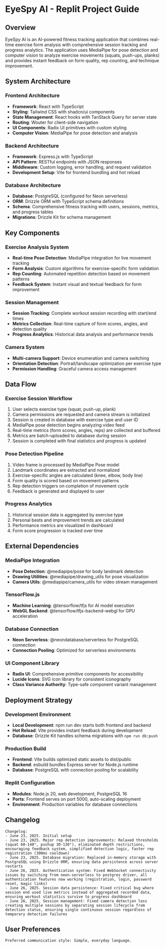 # EyeSpy AI - Replit Project Guide

## Overview

EyeSpy AI is an AI-powered fitness tracking application that combines real-time exercise form analysis with comprehensive session tracking and progress analytics. The application uses MediaPipe for pose detection and computer vision to analyze exercise movements (squats, push-ups, planks) and provides instant feedback on form quality, rep counting, and technique improvement.

## System Architecture

### Frontend Architecture
- **Framework**: React with TypeScript
- **Styling**: Tailwind CSS with shadcn/ui components
- **State Management**: React hooks with TanStack Query for server state
- **Routing**: Wouter for client-side navigation
- **UI Components**: Radix UI primitives with custom styling
- **Computer Vision**: MediaPipe for pose detection and analysis

### Backend Architecture
- **Framework**: Express.js with TypeScript
- **API Pattern**: RESTful endpoints with JSON responses
- **Middleware**: Custom logging, error handling, and request validation
- **Development Setup**: Vite for frontend bundling and hot reload

### Database Architecture
- **Database**: PostgreSQL (configured for Neon serverless)
- **ORM**: Drizzle ORM with TypeScript schema definitions
- **Schema**: Comprehensive fitness tracking with users, sessions, metrics, and progress tables
- **Migrations**: Drizzle Kit for schema management

## Key Components

### Exercise Analysis System
- **Real-time Pose Detection**: MediaPipe integration for live movement tracking
- **Form Analysis**: Custom algorithms for exercise-specific form validation
- **Rep Counting**: Automated repetition detection based on movement patterns
- **Feedback System**: Instant visual and textual feedback for form improvement

### Session Management
- **Session Tracking**: Complete workout session recording with start/end times
- **Metrics Collection**: Real-time capture of form scores, angles, and detection quality
- **Progress Analytics**: Historical data analysis and performance trends

### Camera System
- **Multi-camera Support**: Device enumeration and camera switching
- **Orientation Detection**: Portrait/landscape optimization per exercise type
- **Permission Handling**: Graceful camera access management

## Data Flow

### Exercise Session Workflow
1. User selects exercise type (squat, push-up, plank)
2. Camera permissions are requested and camera stream is initialized
3. Session is created in database with exercise type and user ID
4. MediaPipe pose detection begins analyzing video feed
5. Real-time metrics (form scores, angles, reps) are collected and buffered
6. Metrics are batch-uploaded to database during session
7. Session is completed with final statistics and progress is updated

### Pose Detection Pipeline
1. Video frame is processed by MediaPipe Pose model
2. Landmark coordinates are extracted and normalized
3. Exercise-specific angles are calculated (knee, elbow, body line)
4. Form quality is scored based on movement patterns
5. Rep detection triggers on completion of movement cycle
6. Feedback is generated and displayed to user

### Progress Analytics
1. Historical session data is aggregated by exercise type
2. Personal bests and improvement trends are calculated
3. Performance metrics are visualized in dashboard
4. Form score progression is tracked over time

## External Dependencies

### MediaPipe Integration
- **Pose Detection**: @mediapipe/pose for body landmark detection
- **Drawing Utilities**: @mediapipe/drawing_utils for pose visualization
- **Camera Utils**: @mediapipe/camera_utils for video stream management

### TensorFlow.js
- **Machine Learning**: @tensorflow/tfjs for AI model execution
- **WebGL Backend**: @tensorflow/tfjs-backend-webgl for GPU acceleration

### Database Connection
- **Neon Serverless**: @neondatabase/serverless for PostgreSQL connection
- **Connection Pooling**: Optimized for serverless environments

### UI Component Library
- **Radix UI**: Comprehensive primitive components for accessibility
- **Lucide Icons**: SVG icon library for consistent iconography
- **Class Variance Authority**: Type-safe component variant management

## Deployment Strategy

### Development Environment
- **Local Development**: npm run dev starts both frontend and backend
- **Hot Reload**: Vite provides instant feedback during development
- **Database**: Drizzle Kit handles schema migrations with `npm run db:push`

### Production Build
- **Frontend**: Vite builds optimized static assets to dist/public
- **Backend**: esbuild bundles Express server for Node.js runtime
- **Database**: PostgreSQL with connection pooling for scalability

### Replit Configuration
- **Modules**: Node.js 20, web development, PostgreSQL 16
- **Ports**: Frontend serves on port 5000, auto-scaling deployment
- **Environment**: Production variables for database connections

## Changelog

```
Changelog:
- June 23, 2025. Initial setup
- June 23, 2025. Major rep detection improvements: Relaxed thresholds (squat 60-140°, pushup 30-130°), eliminated depth restrictions, encouraging feedback system, simplified detection logic, faster rep registration (300ms cooldown)
- June 23, 2025. Database migration: Replaced in-memory storage with PostgreSQL using Drizzle ORM, ensuring data persistence across server restarts
- June 26, 2025. Authentication system: Fixed WebSocket connectivity issues by switching from neon-serverless to postgres driver, all authentication features now working (registration, login, password reset, magic links)
- June 26, 2025. Session data persistence: Fixed critical bug where session end used live metrics instead of aggregated recorded data, ensuring workout statistics survive to progress dashboard
- June 26, 2025. Session management: Fixed camera detection loss creating multiple sessions by separating session lifecycle from detection status, ensuring single continuous session regardless of temporary detection failures
```

## User Preferences

```
Preferred communication style: Simple, everyday language.
```